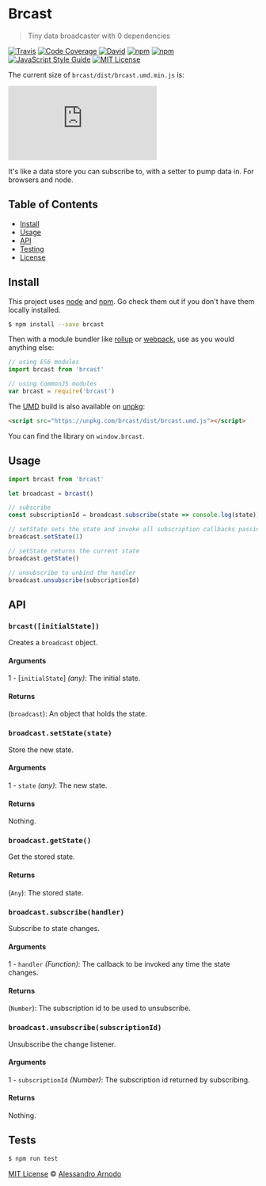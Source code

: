 # Brcast

> Tiny data broadcaster with 0 dependencies

[![Travis](https://img.shields.io/travis/vesparny/brcast.svg)](https://travis-ci.org/vesparny/brcast)
[![Code Coverage](https://img.shields.io/codecov/c/github/vesparny/brcast.svg?style=flat-square)](https://codecov.io/github/vesparny/brcast)
[![David](https://img.shields.io/david/vesparny/brcast.svg)](https://david-dm.org/vesparny/brcast)
[![npm](https://img.shields.io/npm/v/brcast.svg)](https://www.npmjs.com/package/brcast)
[![npm](https://img.shields.io/npm/dm/brcast.svg)](https://npm-stat.com/charts.html?package=brcast&from=2017-04-01)
[![JavaScript Style Guide](https://img.shields.io/badge/code%20style-standard-brightgreen.svg)](http://standardjs.com/)
[![MIT License](https://img.shields.io/npm/l/brcast.svg?style=flat-square)](https://github.com/vesparny/brcast/blob/master/LICENSE)

The current size of `brcast/dist/brcast.umd.min.js` is:

[![gzip size](http://img.badgesize.io/https://unpkg.com/brcast/dist/brcast.umd.min.js?compression=gzip&label=gzip%20size&style=flat-square)](https://unpkg.com/brcast/dist/)

It's like a data store you can subscribe to, with a setter to pump data in.
For browsers and node.

## Table of Contents

-   [Install](#install)
-   [Usage](#usage)
-   [API](#API)
-   [Testing](#tests)
-   [License](#license)

## Install

This project uses [node](http://nodejs.org) and [npm](https://npmjs.com). Go check them out if you don't have them locally installed.

```sh
$ npm install --save brcast
```

Then with a module bundler like [rollup](http://rollupjs.org/) or [webpack](https://webpack.js.org/), use as you would anything else:

```javascript
// using ES6 modules
import brcast from 'brcast'

// using CommonJS modules
var brcast = require('brcast')
```

The [UMD](https://github.com/umdjs/umd) build is also available on [unpkg](https://unpkg.com):

```html
<script src="https://unpkg.com/brcast/dist/brcast.umd.js"></script>
```

You can find the library on `window.brcast`.

## Usage

```js
import brcast from 'brcast'

let broadcast = brcast()

// subscribe
const subscriptionId = broadcast.subscribe(state => console.log(state))

// setState sets the state and invoke all subscription callbacks passing in the state
broadcast.setState(1)

// setState returns the current state
broadcast.getState()

// unsubscribe to unbind the handler
broadcast.unsubscribe(subscriptionId)
```

## API

### `brcast([initialState])`

Creates a `broadcast` object.

#### Arguments

1 - [`initialState`] *(any)*: The initial state.

#### Returns

(`broadcast`): An object that holds the state.

### `broadcast.setState(state)`

Store the new state.

#### Arguments

1 - `state` *(any)*: The new state.

#### Returns

Nothing.

### `broadcast.getState()`

Get the stored state.

#### Returns

(`Any`): The stored state.

### `broadcast.subscribe(handler)`

Subscribe to state changes.

#### Arguments

1 - `handler` *(Function)*: The callback to be invoked any time the state changes.

#### Returns

(`Number`): The subscription id to be used to unsubscribe.

### `broadcast.unsubscribe(subscriptionId)`

Unsubscribe the change listener.

#### Arguments

1 - `subscriptionId` *(Number)*: The subscription id returned by subscribing.

#### Returns

Nothing.

## Tests

```sh
$ npm run test
```


[MIT License](LICENSE.md) © [Alessandro Arnodo](https://alessandro.arnodo.net/)
